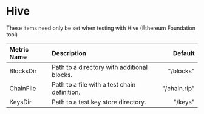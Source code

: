 # Hive

These items need only be set when testing with Hive (Ethereum Foundation tool)

| Metric Name | Description | Default |
| :--- | :--- | ---: |
| BlocksDir | Path to a directory with additional blocks. | "/blocks" |
| ChainFile | Path to a file with a test chain definition. | "/chain.rlp" |
| KeysDir | Path to a test key store directory. | "/keys" |
